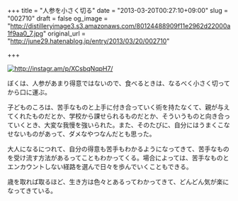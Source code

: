 +++
title = "人参を小さく切る"
date = "2013-03-20T00:27:10+09:00"
slug = "002710"
draft = false
og_image = "http://distilleryimage3.s3.amazonaws.com/80124488909f11e2962d22000a1f9aa0_7.jpg"
original_url = "http://june29.hatenablog.jp/entry/2013/03/20/002710"

+++

<p><a href="http://instagr.am/p/XCsbqNqpH7/" class="http-image" target="_blank"><img src="http://distilleryimage3.s3.amazonaws.com/80124488909f11e2962d22000a1f9aa0_7.jpg" class="http-image" alt="http://instagr.am/p/XCsbqNqpH7/"></a></p>
<p>ぼくは、人参があまり得意ではないので、食べるときは、なるべく小さく切ってから口に運ぶ。</p>
<p>子どものころは、苦手なものと上手に付き合っていく術を持たなくて、親が与えてくれたものだとか、学校から課せられるものだとか、そういうものと向き合っていくとき、大変な我慢を強いられた。また、そのたびに、自分にはうまくこなせないものがあって、ダメなやつなんだとも思った。</p>
<p>大人になるにつれて、自分の得意も苦手もわかるようになってきて、苦手なものを受け流す方法があるってこともわかってくる。場合によっては、苦手なものとエンカウントしない経路を選んで日々を歩んでいくこともできる。</p>
<p>歳を取れば取るほど、生き方は色々とあるってわかってきて、どんどん気が楽になってきている。</p>
